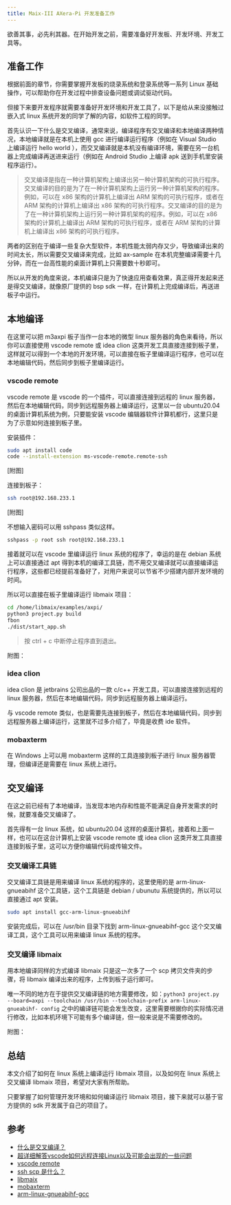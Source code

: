 ```yaml
---
title: Maix-III AXera-Pi 开发准备工作
---
```


欲善其事，必先利其器。在开始开发之前，需要准备好开发板、开发环境、开发工具等。

## 准备工作

根据前面的章节，你需要掌握开发板的烧录系统和登录系统等一系列 Linux 基础操作，可以帮助你在开发过程中排查设备问题或调试驱动代码。

但接下来要开发程序就需要准备好开发环境和开发工具了，以下是给从来没接触过嵌入式 linux 系统开发的同学了解的内容，如软件工程的同学。

首先认识一下什么是交叉编译，通常来说，编译程序有交叉编译和本地编译两种情况，本地编译就是在本机上使用 gcc 进行编译运行程序（例如在 Visual Studio 上编译运行 hello world ），而交叉编译就是本机没有编译环境，需要在另一台机器上完成编译再送进来运行（例如在 Android Studio 上编译 apk 送到手机里安装程序运行）。

> 交叉编译是指在一种计算机架构上编译出另一种计算机架构的可执行程序。交叉编译的目的是为了在一种计算机架构上运行另一种计算机架构的程序。例如，可以在 x86 架构的计算机上编译出 ARM 架构的可执行程序，或者在 ARM 架构的计算机上编译出 x86 架构的可执行程序。交叉编译的目的是为了在一种计算机架构上运行另一种计算机架构的程序。例如，可以在 x86 架构的计算机上编译出 ARM 架构的可执行程序，或者在 ARM 架构的计算机上编译出 x86 架构的可执行程序。

两者的区别在于编译一些复杂大型软件，本机性能太弱内存又少，导致编译出来的时间太长，所以需要交叉编译来完成，比如 ax-sample 在本机完整编译需要十几分钟，而在一台高性能的桌面计算机上只需要数十秒即可。

所以从开发的角度来说，本机编译只是为了快速应用查看效果，真正得开发起来还是得交叉编译，就像原厂提供的 bsp sdk 一样，在计算机上完成编译后，再送进板子中运行。

## 本地编译

在这里可以把 m3axpi 板子当作一台本地的微型 linux 服务器的角色来看待，所以你可以直接使用 vscode remote 或 idea clion 这类开发工具直接连接到板子里，这样就可以得到一个本地的开发环境，可以直接在板子里编译运行程序，也可以在本地编辑代码，然后同步到板子里编译运行。

### vscode remote

vscode remote 是 vscode 的一个插件，可以直接连接到远程的 linux 服务器，然后在本地编辑代码，同步到远程服务器上编译运行，这里以一台 ubuntu20.04 的桌面计算机系统为例，只要能安装 vscode 编辑器软件计算机都行，这里只是为了示意如何连接到板子里。

安装插件：

```bash
sudo apt install code
code --install-extension ms-vscode-remote.remote-ssh
```

[附图]

连接到板子：

```bash
ssh root@192.168.233.1
```

[附图]

不想输入密码可以用 sshpass 类似这样。

```bash 
sshpass -p root ssh root@192.168.233.1
```

接着就可以在 vscode 里编译运行 linux 系统的程序了，幸运的是在 debian 系统上可以直接通过 apt 得到本机的编译工具链，而不用交叉编译就可以直接编译运行程序，这些都已经提前准备好了，对用户来说可以节省不少搭建内部开发环境的时间。

所以可以直接在板子里编译运行 libmaix 项目：

```bash
cd /home/libmaix/examples/axpi/
python3 project.py build
fbon
./dist/start_app.sh
```

> 按 ctrl + c 中断停止程序直到退出。

附图：

### idea clion

idea clion 是 jetbrains 公司出品的一款 c/c++ 开发工具，可以直接连接到远程的 linux 服务器，然后在本地编辑代码，同步到远程服务器上编译运行。

与 vscode remote 类似，也是需要先连接到板子，然后在本地编辑代码，同步到远程服务器上编译运行，这里就不过多介绍了，毕竟是收费 ide 软件。

### mobaxterm

在 Windows 上可以用 mobaxterm 这样的工具连接到板子进行 linux 服务器管理，但编译还是需要在 linux 系统上进行。

## 交叉编译

在这之前已经有了本地编译，当发现本地内存和性能不能满足自身开发需求的时候，就要准备交叉编译了。

首先得有一台 linux 系统，如 ubuntu20.04 这样的桌面计算机，接着和上面一样，也可以在这台计算机上安装 vscode remote 或 idea clion 这类开发工具直接连接到板子里，这可以方便你编辑代码或传输文件。


### 交叉编译工具链

交叉编译工具链是用来编译 linux 系统的程序的，这里使用的是 arm-linux-gnueabihf 这个工具链，这个工具链是 debian / ubunutu 系统提供的，所以可以直接通过 apt 安装。

```bash
sudo apt install gcc-arm-linux-gnueabihf
```

安装完成后，可以在 /usr/bin 目录下找到 arm-linux-gnueabihf-gcc 这个交叉编译工具，这个工具可以用来编译 linux 系统的程序。

### 交叉编译 libmaix

用本地编译同样的方式编译 libmaix 只是这一次多了一个 scp 拷贝文件夹的步骤，将 libmaix 编译出来的程序，上传到板子运行即可。

唯一不同的地方在于提供交叉编译链的地方需要修改，如：`python3 project.py --board=axpi --toolchain /usr/bin --toolchain-prefix arm-linux-gnueabihf- config` 之中的编译链可能会发生改变，这里需要根据你的实际情况进行修改，比如本机环境下可能有多个编译链，但一般来说是不需要修改的。

附图：

## 总结

本文介绍了如何在 linux 系统上编译运行 libmaix 项目，以及如何在 linux 系统上交叉编译 libmaix 项目，希望对大家有所帮助。

只要掌握了如何管理开发环境和如何编译运行 libmaix 项目，接下来就可以基于官方提供的 sdk 开发属于自己的项目了。

## 参考

* [什么是交叉编译？](https://cn.bing.com/search?q=%E4%BB%80%E4%B9%88%E6%98%AF%E4%BA%A4%E5%8F%89%E7%BC%96%E8%AF%91%EF%BC%9F)
* [超详细解答vscode如何远程连接Linux以及可能会出现的一些问题](https://blog.csdn.net/cxn15335120506/article/details/123238233) 
* [vscode remote](code.visualstudio.com/docs/remote/remote-overview)
* [ssh scp 是什么？](https://cn.bing.com/search?q=ssh+scp+%E6%98%AF%E4%BB%80%E4%B9%88%EF%BC%9F)
* [libmaix](github.com/sipeed/libmaix)
* [mobaxterm](mobaxterm.mobatek.net)
* [arm-linux-gnueabihf-gcc](packages.ubuntu.com/focal/gcc-arm-linux-gnueabihf)

